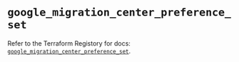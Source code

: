 # `google_migration_center_preference_set`

Refer to the Terraform Registory for docs: [`google_migration_center_preference_set`](https://registry.terraform.io/providers/hashicorp/google-beta/5.29.0/docs/resources/google_migration_center_preference_set).
